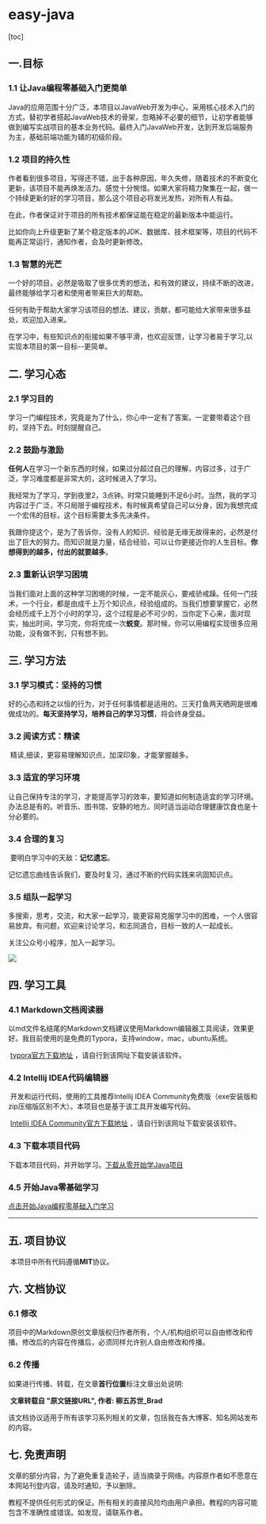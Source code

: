 # easy-java

[toc]

## 一.目标

### 1.1 让Java编程零基础入门更简单

​		Java的应用范围十分广泛，本项目以JavaWeb开发为中心，采用核心技术入门的方式，替初学者搭起JavaWeb技术的骨架，忽略掉不必要的细节，让初学者能够做到编写实战项目的基本业务代码。最终入门JavaWeb开发，达到开发后端服务为主，基础前端功能为辅的初级阶段。

### 1.2 项目的持久性

​		作者看到很多项目，写得还不错，出于各种原因，年久失修，随着技术的不断变化更新，该项目不能再焕发活力。感觉十分惋惜。如果大家将精力聚集在一起，做一个持续更新的好的学习项目，那么这个项目必将发光发热，对所有人有益。      

​		在此，作者保证对于项目的所有技术都保证能在稳定的最新版本中能运行。

​		比如你向上升级更新了某个稳定版本的JDK、数据库、技术框架等，项目的代码不能再正常运行，通知作者，会及时更新修改。

### 1.3 智慧的光芒

​		一个好的项目，必然是吸取了很多优秀的想法，和有效的建议，持续不断的改进，最终能够给学习者和使用者带来巨大的帮助。

​		任何有助于帮助大家学习该项目的想法、建议，贡献，都可能给大家带来很多益处，欢迎加入进来。

​		在学习中，有些知识点的衔接如果不够平滑，也欢迎反馈，让学习者易于学习,以实现本项目的第一目标--更简单。



## 二. 学习心态

### 2.1 学习目的

​		学习一门编程技术，究竟是为了什么，你心中一定有了答案。一定要带着这个目的，坚持下去。时刻提醒自己。

### 2.2 鼓励与激励

​		**任何人**在学习一个新东西的时候，如果过分超过自己的理解，内容过多，过于广泛，学习难度都是非常大的，这时候进入了学习。

​		我经常为了学习，学到夜里2，3点钟。时常只能睡到不足6小时。当然，我的学习内容过于广泛，不只局限于编程技术，有时候真希望自己可以分身，因为我想完成一个宏伟的目标，这个目标需要太多先决条件。

​		我跟你提这个，是为了告诉你，没有人的知识、经验是无缘无故得来的，必然是付出了巨大的努力。而知识就是力量，结合经验，可以让你更接近你的人生目标。**你想得到的越多，付出的就要越多**。

### 2.3 重新认识学习困境

​		当我们面对上面的这种学习困境的时候，一定不能灰心，要戒骄戒躁。任何一门技术，一个行业，都是由成千上万个知识点，经验组成的。当我们想要掌握它，必然会经历成千上万个小时的学习，这个过程是必不可少的，当你定下心来，面对现实，抽出时间，学习完，你将完成一次**蜕变**。那时候，你可以用编程实现很多应用功能，没有做不到，只有想不到。

## 三. 学习方法

### 3.1 学习模式：坚持的习惯

​		好的心态和持之以恒的行为，对于任何事情都是适用的。三天打鱼两天晒网是很难做成功的。**每天坚持学习，培养自己的学习习惯**，将会终身受益。

### 3.2 阅读方式：精读

​		精读,细读，更容易理解知识点，加深印象，才能掌握越多。

### 3.3 适宜的学习环境

​		让自己保持专注的学习，才能提高学习的效率，要知道如何制造适宜的学习环境。办法总是有的。听音乐、图书馆、安静的地方。同时适当运动合理健康饮食也是十分必要的。

### 3.4 合理的复习

​		要明白学习中的天敌：**记忆遗忘**。

​		记忆遗忘曲线告诉我们，要及时复习，通过不断的代码实践来巩固知识点。

### 3.5 组队一起学习

​		多搜索，思考，交流，和大家一起学习，能更容易克服学习中的困难，一个人很容易放弃。有问题，欢迎来讨论学习，和志同道合，目标一致的人一起成长。

关注公众号小程序，加入一起学习。

![](subscribeNo.JPG)

## 四. 学习工具

### 4.1 Markdown文档阅读器

​		以md文件名结尾的Markdown文档建议使用Markdown编辑器工具阅读，效果更好。我目前使用的是免费的Typora，支持window，mac，ubuntu系统。

​		[typora官方下载地址](https://typora.io/)  ，请自行到该网址下载安装该软件。

### 4.2 Intellij IDEA代码编辑器
​		开发和运行代码，使用的工具推荐Intellij IDEA Community免费版（exe安装版和zip压缩版区别不大）。本项目也是基于该工具开发编写代码。

​		[Intellij IDEA Community官方下载地址](https://www.jetbrains.com/idea/download/#section=windows) ，请自行到该网址下载安装该软件。

### 4.3 下载本项目代码

下载本项目代码，并开始学习。[下载从零开始学Java项目](https://github.com/BradYan/easy-java/archive/master.zip)

### 4.5 开始Java零基础学习

[点击开始Java编程零基础入门学习](https://github.com/BradYan/easy-java/blob/master/开始Java编程零基础入门学习.md)

-----------------------------------------------------------------------------------------------------------------------------------

## 五. 项目协议

​		本项目中所有代码遵循**MIT**协议。

## 六. 文档协议

### 6.1 修改

​		项目中的Markdown原创文章版权归作者所有，个人/机构组织可以自由修改和传播。修改后的内容在传播后，必须同样允许别人自由修改和传播。

### 6.2 传播

​		如果进行传播、转载，在文章**首行位置**标注文章出处说明:

​		**文章转载自 "原文链接URL",   作者:  柳五苏世_Brad**

该文档协议适用于所有该学习系列相关的文章，包括我在各大博客、知名网站发布的内容。

## 七. 免责声明

文章的部分内容，为了避免重复造轮子，适当摘录于网络。内容原作者如不愿意在本网站刊登内容，请及时通知，予以删除。

教程不提供任何形式的保证。所有相关的直接风险均由用户承担。教程的内容可能包含不准确性或错误。如发现，请联系作者。